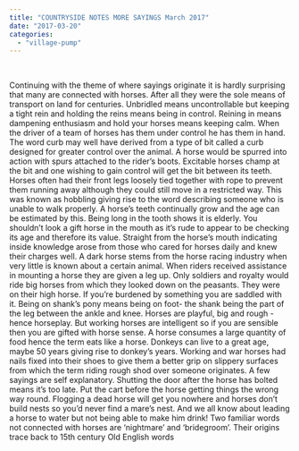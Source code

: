 ```yaml
---
title: "COUNTRYSIDE NOTES MORE SAYINGS March 2017"
date: "2017-03-20"
categories: 
  - "village-pump"
---
```


 

Continuing with the theme of where sayings originate it is hardly surprising that many are connected with horses. After all they were the sole means of transport on land for centuries. Unbridled means uncontrollable but keeping a tight rein and holding the reins means being in control. Reining in means dampening enthusiasm and hold your horses means keeping calm. When the driver of a team of horses has them under control he has them in hand. The word curb may well have derived from a type of bit called a curb designed for greater control over the animal. A horse would be spurred into action with spurs attached to the rider’s boots. Excitable horses champ at the bit and one wishing to gain control will get the bit between its teeth. Horses often had their front legs loosely tied together with rope to prevent them running away although they could still move in a restricted way. This was known as hobbling giving rise to the word describing someone who is unable to walk properly. A horse’s teeth continually grow and the age can be estimated by this. Being long in the tooth shows it is elderly. You shouldn’t look a gift horse in the mouth as it’s rude to appear to be checking its age and therefore its value. Straight from the horse’s mouth indicating inside knowledge arose from those who cared for horses daily and knew their charges well. A dark horse stems from the horse racing industry when very little is known about a certain animal. When riders received assistance in mounting a horse they are given a leg up. Only soldiers and royalty would ride big horses from which they looked down on the peasants. They were on their high horse. If you’re burdened by something you are saddled with it. Being on shank’s pony means being on foot- the shank being the part of the leg between the ankle and knee. Horses are playful, big and rough - hence horseplay. But working horses are intelligent so if you are sensible then you are gifted with horse sense. A horse consumes a large quantity of food hence the term eats like a horse. Donkeys can live to a great age, maybe 50 years giving rise to donkey’s years. Working and war horses had nails fixed into their shoes to give them a better grip on slippery surfaces from which the term riding rough shod over someone originates. A few sayings are self explanatory. Shutting the door after the horse has bolted means it’s too late. Put the cart before the horse getting things the wrong way round. Flogging a dead horse will get you nowhere and horses don’t build nests so you’d never find a mare’s nest. And we all know about leading a horse to water but not being able to make him drink! Two familiar words not connected with horses are ‘nightmare’ and ‘bridegroom’. Their origins trace back to 15th century Old English words
